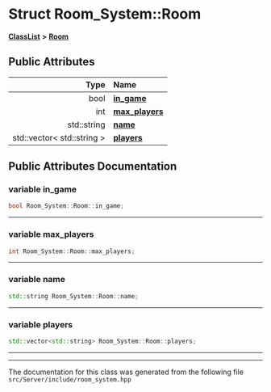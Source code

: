 

# Struct Room\_System::Room



[**ClassList**](annotated.md) **>** [**Room**](structRoom__System_1_1Room.md)


























## Public Attributes

| Type | Name |
| ---: | :--- |
|  bool | [**in\_game**](#variable-in_game)  <br> |
|  int | [**max\_players**](#variable-max_players)  <br> |
|  std::string | [**name**](#variable-name)  <br> |
|  std::vector&lt; std::string &gt; | [**players**](#variable-players)  <br> |












































## Public Attributes Documentation




### variable in\_game 

```C++
bool Room_System::Room::in_game;
```




<hr>



### variable max\_players 

```C++
int Room_System::Room::max_players;
```




<hr>



### variable name 

```C++
std::string Room_System::Room::name;
```




<hr>



### variable players 

```C++
std::vector<std::string> Room_System::Room::players;
```




<hr>

------------------------------
The documentation for this class was generated from the following file `src/Server/include/room_system.hpp`

